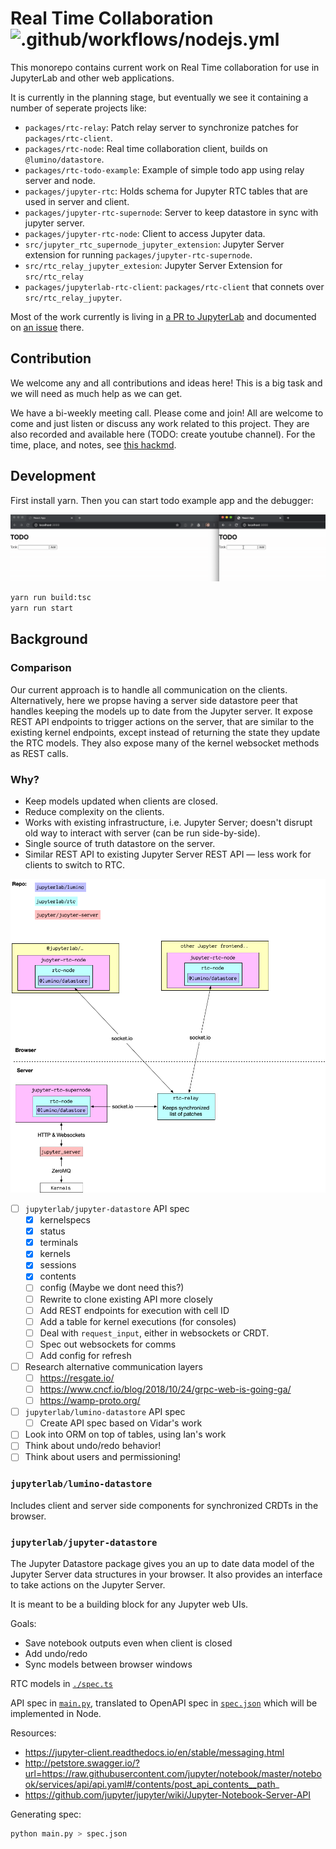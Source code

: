 # Real Time Collaboration ![.github/workflows/nodejs.yml](https://github.com/jupyterlab/rtc/workflows/.github/workflows/nodejs.yml/badge.svg)

This monorepo contains current work on Real Time collaboration for use in JupyterLab and other web applications.

It is currently in the planning stage, but eventually we see it containing a number of seperate projects like:

- `packages/rtc-relay`: Patch relay server to synchronize patches for `packages/rtc-client`.
- `packages/rtc-node`: Real time collaboration client, builds on `@lumino/datastore`.
- `packages/rtc-todo-example`: Example of simple todo app using relay server and node.
- `packages/jupyter-rtc`: Holds schema for Jupyter RTC tables that are used in server and client.
- `packages/jupyter-rtc-supernode`: Server to keep datastore in sync with jupyter server.
- `packages/jupyter-rtc-node`: Client to access Jupyter data.
- `src/jupyter_rtc_supernode_jupyter_extension`: Jupyter Server extension for running `packages/jupyter-rtc-supernode`.
- `src/rtc_relay_jupyter_extesion`: Jupyter Server Extension for `src/rtc_relay`
- `packages/jupyterlab-rtc-client`: `packages/rtc-client` that connets over `src/rtc_relay_jupyter`.

Most of the work currently is living in [a PR to JupyterLab](https://github.com/jupyterlab/jupyterlab/pull/6871) and documented on [an issue](https://github.com/jupyterlab/jupyterlab/issues/5382) there.

## Contribution

We welcome any and all contributions and ideas here! This is a big task and we will need as much help as we can get.

We have a bi-weekly meeting call. Please come and join! All are welcome to come and just listen or discuss any work related to this project. They are also recorded and available here (TODO: create youtube channel). For the time, place, and notes, see [this hackmd](https://hackmd.io/@_4xc7QhhSHKODRQn1uiulw/BkV24I3qL/edit).

## Development

First install yarn. Then you can start todo example app and the debugger:

![](./scratch/todo.gif)

```bash
yarn run build:tsc
yarn run start
```

## Background

### Comparison

Our current approach is to handle all communication on the clients. Alternatively,
here we propse having a server side datastore peer that handles keeping the models
up to date from the Jupyter server. It expose REST API endpoints to trigger
actions on the server, that are similar to the existing kernel endpoints, except
instead of returning the state they update the RTC models. They also expose many
of the kernel websocket methods as REST calls.

### Why?

- Keep models updated when clients are closed.
- Reduce complexity on the clients.
- Works with existing infrastructure, i.e. Jupyter Server; doesn't disrupt old way to interact with server (can be run side-by-side).
- Single source of truth datastore on the server.
- Similar REST API to existing Jupyter Server REST API — less work for clients to switch to RTC.

![](./scratch/diagram.png)

- [ ] `jupyterlab/jupyter-datastore` API spec
  - [x] kernelspecs
  - [x] status
  - [x] terminals
  - [x] kernels
  - [x] sessions
  - [x] contents
  - [ ] config (Maybe we dont need this?)
  - [ ] Rewrite to clone existing API more closely
  - [ ] Add REST endpoints for execution with cell ID
  - [ ] Add a table for kernel executions (for consoles)
  - [ ] Deal with `request_input`, either in websockets or CRDT.
  - [ ] Spec out websockets for comms
  - [ ] Add config for refresh
- [ ] Research alternative communication layers
  - [ ] https://resgate.io/
  - [ ] https://www.cncf.io/blog/2018/10/24/grpc-web-is-going-ga/
  - [ ] https://wamp-proto.org/
- [ ] `jupyterlab/lumino-datastore` API spec
  - [ ] Create API spec based on Vidar's work
- [ ] Look into ORM on top of tables, using Ian's work
- [ ] Think about undo/redo behavior!
- [ ] Think about users and permissioning!

### `jupyterlab/lumino-datastore`

Includes client and server side components for synchronized CRDTs in the browser.

### `jupyterlab/jupyter-datastore`

The Jupyter Datastore package gives you an up to date data model of the Jupyter Server data structures in your browser. It also provides an interface to take actions on the Jupyter Server.

It is meant to be a building block for any Jupyter web UIs.

Goals:

- Save notebook outputs even when client is closed
- Add undo/redo
- Sync models between browser windows

RTC models in [`./spec.ts`](./spec.ts)

API spec in [`main.py`](./main.py), translated to OpenAPI spec in [`spec.json`](./spec.json) which will be implemented in Node.

Resources:

- https://jupyter-client.readthedocs.io/en/stable/messaging.html
- http://petstore.swagger.io/?url=https://raw.githubusercontent.com/jupyter/notebook/master/notebook/services/api/api.yaml#/contents/post_api_contents__path_
- https://github.com/jupyter/jupyter/wiki/Jupyter-Notebook-Server-API

Generating spec:

```bash
python main.py > spec.json
```
